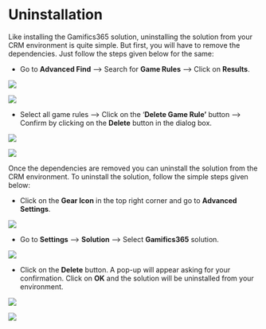 # Uninstallation

Like installing the Gamifics365 solution, uninstalling the solution from your CRM environment is quite simple. But first, you will have to remove the dependencies. Just follow the steps given below for the same:

* Go to **Advanced Find** --> Search for **Game Rules** --> Click on **Results**.

![](<../.gitbook/assets/Uninstall Gamifics365\_5.png>)

![](<../.gitbook/assets/Uninstall Gamifics365\_2.png>)

* Select all game rules --> Click on the ‘**Delete Game Rule’** button --> Confirm by clicking on the **Delete** button in the dialog box.

![](<../.gitbook/assets/Uninstall Gamifics365\_3.png>)

![](<../.gitbook/assets/Uninstall Gamifics365\_4.png>)

Once the dependencies are removed you can uninstall the solution from the CRM environment. To uninstall the solution, follow the simple steps given below:

* Click on the **Gear Icon** in the top right corner and go to **Advanced Settings**.

![](<../.gitbook/assets/Uninstall Gamifics365\_1.png>)

* Go to **Settings** --> **Solution** --> Select **Gamifics365** solution.

![](<../.gitbook/assets/Uninstall\_1 (4).png>)

* Click on the **Delete** button. A pop-up will appear asking for your confirmation. Click on **OK** and the solution will be uninstalled from your environment.

![](<../.gitbook/assets/Uninstall\_2 (4).png>)

![](../.gitbook/assets/Uninstall\_3.png)
